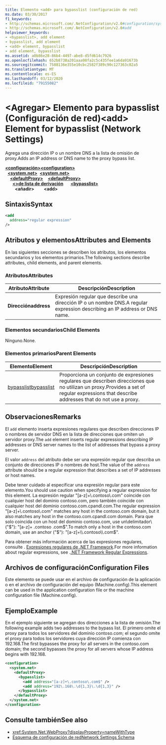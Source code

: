 ```yaml
---
title: Elemento <add> para bypasslist (configuración de red)
ms.date: 03/30/2017
f1_keywords:
- http://schemas.microsoft.com/.NetConfiguration/v2.0#configuration/system.net/defaultProxy/bypasslist/add
- http://schemas.microsoft.com/.NetConfiguration/v2.0#add
helpviewer_keywords:
- <bypasslist>, add element
- bypasslist, add element
- <add> element, bypasslist
- add element, bypasslist
ms.assetid: a0b86e28-86b4-4497-abe8-d5fd614c7926
ms.openlocfilehash: 652b8738a201aaa98fa2c5c435fee1a6da91673b
ms.sourcegitcommit: 7588136e355e10cbc2582f389c90c127363c02a5
ms.translationtype: MT
ms.contentlocale: es-ES
ms.lasthandoff: 03/12/2020
ms.locfileid: "79155082"
---
```

# <a name="add-element-for-bypasslist-network-settings"></a><span data-ttu-id="5d0c7-102">\<Agregar> Elemento para bypasslist (Configuración de red)</span><span class="sxs-lookup"><span data-stu-id="5d0c7-102">\<add> Element for bypasslist (Network Settings)</span></span>
<span data-ttu-id="5d0c7-103">Agrega una dirección IP o un nombre DNS a la lista de omisión de proxy.</span><span class="sxs-lookup"><span data-stu-id="5d0c7-103">Adds an IP address or DNS name to the proxy bypass list.</span></span>  
  
[<span data-ttu-id="5d0c7-104">**\<configuración>**</span><span class="sxs-lookup"><span data-stu-id="5d0c7-104">**\<configuration>**</span></span>](../configuration-element.md)  
<span data-ttu-id="5d0c7-105">&nbsp;&nbsp;[**\<system.net>**](system-net-element-network-settings.md)</span><span class="sxs-lookup"><span data-stu-id="5d0c7-105">&nbsp;&nbsp;[**\<system.net>**](system-net-element-network-settings.md)</span></span>  
<span data-ttu-id="5d0c7-106">&nbsp;&nbsp;&nbsp;&nbsp;[**\<defaultProxy>**](defaultproxy-element-network-settings.md)</span><span class="sxs-lookup"><span data-stu-id="5d0c7-106">&nbsp;&nbsp;&nbsp;&nbsp;[**\<defaultProxy>**](defaultproxy-element-network-settings.md)</span></span>  
<span data-ttu-id="5d0c7-107">&nbsp;&nbsp;&nbsp;&nbsp;&nbsp;&nbsp;[**\<>de lista de derivación**](bypasslist-element-network-settings.md)</span><span class="sxs-lookup"><span data-stu-id="5d0c7-107">&nbsp;&nbsp;&nbsp;&nbsp;&nbsp;&nbsp;[**\<bypasslist>**](bypasslist-element-network-settings.md)</span></span>  
<span data-ttu-id="5d0c7-108">&nbsp;&nbsp;&nbsp;&nbsp;&nbsp;&nbsp;&nbsp;&nbsp;**\<añadir>**</span><span class="sxs-lookup"><span data-stu-id="5d0c7-108">&nbsp;&nbsp;&nbsp;&nbsp;&nbsp;&nbsp;&nbsp;&nbsp;**\<add>**</span></span>  
  
## <a name="syntax"></a><span data-ttu-id="5d0c7-109">Sintaxis</span><span class="sxs-lookup"><span data-stu-id="5d0c7-109">Syntax</span></span>  
  
```xml  
<add
  address="regular expression"
/>  
```  
  
## <a name="attributes-and-elements"></a><span data-ttu-id="5d0c7-110">Atributos y elementos</span><span class="sxs-lookup"><span data-stu-id="5d0c7-110">Attributes and Elements</span></span>  
 <span data-ttu-id="5d0c7-111">En las siguientes secciones se describen los atributos, los elementos secundarios y los elementos primarios.</span><span class="sxs-lookup"><span data-stu-id="5d0c7-111">The following sections describe attributes, child elements, and parent elements.</span></span>  
  
### <a name="attributes"></a><span data-ttu-id="5d0c7-112">Atributos</span><span class="sxs-lookup"><span data-stu-id="5d0c7-112">Attributes</span></span>  
  
|<span data-ttu-id="5d0c7-113">**Atributo**</span><span class="sxs-lookup"><span data-stu-id="5d0c7-113">**Attribute**</span></span>|<span data-ttu-id="5d0c7-114">**Descripción**</span><span class="sxs-lookup"><span data-stu-id="5d0c7-114">**Description**</span></span>|  
|-------------------|---------------------|  
|<span data-ttu-id="5d0c7-115">**Dirección**</span><span class="sxs-lookup"><span data-stu-id="5d0c7-115">**address**</span></span>|<span data-ttu-id="5d0c7-116">Expresión regular que describe una dirección IP o un nombre DNS.</span><span class="sxs-lookup"><span data-stu-id="5d0c7-116">A regular expression describing an IP address or DNS name.</span></span>|  
  
### <a name="child-elements"></a><span data-ttu-id="5d0c7-117">Elementos secundarios</span><span class="sxs-lookup"><span data-stu-id="5d0c7-117">Child Elements</span></span>  
 <span data-ttu-id="5d0c7-118">Ninguno.</span><span class="sxs-lookup"><span data-stu-id="5d0c7-118">None.</span></span>  
  
### <a name="parent-elements"></a><span data-ttu-id="5d0c7-119">Elementos primarios</span><span class="sxs-lookup"><span data-stu-id="5d0c7-119">Parent Elements</span></span>  
  
|<span data-ttu-id="5d0c7-120">**Elemento**</span><span class="sxs-lookup"><span data-stu-id="5d0c7-120">**Element**</span></span>|<span data-ttu-id="5d0c7-121">**Descripción**</span><span class="sxs-lookup"><span data-stu-id="5d0c7-121">**Description**</span></span>|  
|-----------------|---------------------|  
|[<span data-ttu-id="5d0c7-122">bypasslist</span><span class="sxs-lookup"><span data-stu-id="5d0c7-122">bypasslist</span></span>](bypasslist-element-network-settings.md)|<span data-ttu-id="5d0c7-123">Proporciona un conjunto de expresiones regulares que describen direcciones que no utilizan un proxy.</span><span class="sxs-lookup"><span data-stu-id="5d0c7-123">Provides a set of regular expressions that describe addresses that do not use a proxy.</span></span>|  
  
## <a name="remarks"></a><span data-ttu-id="5d0c7-124">Observaciones</span><span class="sxs-lookup"><span data-stu-id="5d0c7-124">Remarks</span></span>  
 <span data-ttu-id="5d0c7-125">El `add` elemento inserta expresiones regulares que describen direcciones IP o nombres de servidor DNS en la lista de direcciones que omiten un servidor proxy.</span><span class="sxs-lookup"><span data-stu-id="5d0c7-125">The `add` element inserts regular expressions describing IP addresses or DNS server names to the list of addresses that bypass a proxy server.</span></span>  
  
 <span data-ttu-id="5d0c7-126">El valor `address` del atributo debe ser una expresión regular que describa un conjunto de direcciones IP o nombres de host.</span><span class="sxs-lookup"><span data-stu-id="5d0c7-126">The value of the `address` attribute should be a regular expression that describes a set of IP addresses or host names.</span></span>  
  
 <span data-ttu-id="5d0c7-127">Debe tener cuidado al especificar una expresión regular para este elemento.</span><span class="sxs-lookup"><span data-stu-id="5d0c7-127">You should use caution when specifying a regular expression for this element.</span></span> <span data-ttu-id="5d0c7-128">La expresión regular "[a-z]+\\.contoso\\.com" coincide con cualquier host del dominio contoso.com, pero también coincide con cualquier host del dominio contoso.com.cpandl.com.</span><span class="sxs-lookup"><span data-stu-id="5d0c7-128">The regular expression "[a-z]+\\.contoso\\.com" matches any host in the contoso.com domain, but it also matches any host in the contoso.com.cpandl.com domain.</span></span> <span data-ttu-id="5d0c7-129">Para que solo coincida con un host del dominio contoso.com, use un\\delimitador\\("$"): "[a-z]+ .contoso .com$".</span><span class="sxs-lookup"><span data-stu-id="5d0c7-129">To match only a host in the contoso.com domain, use an anchor ("$"): "[a-z]+\\.contoso\\.com$".</span></span>  
  
 <span data-ttu-id="5d0c7-130">Para obtener más información acerca de las expresiones regulares, consulte . [Expresiones regulares de .NET Framework](../../../../standard/base-types/regular-expressions.md).</span><span class="sxs-lookup"><span data-stu-id="5d0c7-130">For more information about regular expressions, see .[.NET Framework Regular Expressions](../../../../standard/base-types/regular-expressions.md).</span></span>  
  
## <a name="configuration-files"></a><span data-ttu-id="5d0c7-131">Archivos de configuración</span><span class="sxs-lookup"><span data-stu-id="5d0c7-131">Configuration Files</span></span>  
 <span data-ttu-id="5d0c7-132">Este elemento se puede usar en el archivo de configuración de la aplicación o en el archivo de configuración del equipo (Machine.config).</span><span class="sxs-lookup"><span data-stu-id="5d0c7-132">This element can be used in the application configuration file or the machine configuration file (Machine.config).</span></span>  
  
## <a name="example"></a><span data-ttu-id="5d0c7-133">Ejemplo</span><span class="sxs-lookup"><span data-stu-id="5d0c7-133">Example</span></span>  
 <span data-ttu-id="5d0c7-134">En el ejemplo siguiente se agregan dos direcciones a la lista de omisión.</span><span class="sxs-lookup"><span data-stu-id="5d0c7-134">The following example adds two addresses to the bypass list.</span></span> <span data-ttu-id="5d0c7-135">El primero omite el proxy para todos los servidores del dominio contoso.com; el segundo omite el proxy para todos los servidores cuya dirección IP comienza con 192.168.</span><span class="sxs-lookup"><span data-stu-id="5d0c7-135">The first bypasses the proxy for all servers in the contoso.com domain; the second bypasses the proxy for all servers whose IP address begins with 192.168.</span></span>  
  
```xml  
<configuration>  
  <system.net>  
    <defaultProxy>  
      <bypasslist>  
        <add address="[a-z]+\.contoso\.com$" />  
        <add address="192\.168\.\d{1,3}\.\d{1,3}" />  
      </bypasslist>  
    </defaultProxy>  
  </system.net>  
</configuration>  
```  
  
## <a name="see-also"></a><span data-ttu-id="5d0c7-136">Consulte también</span><span class="sxs-lookup"><span data-stu-id="5d0c7-136">See also</span></span>

- <xref:System.Net.WebProxy?displayProperty=nameWithType>
- [<span data-ttu-id="5d0c7-137">Esquema de configuración de red</span><span class="sxs-lookup"><span data-stu-id="5d0c7-137">Network Settings Schema</span></span>](index.md)
